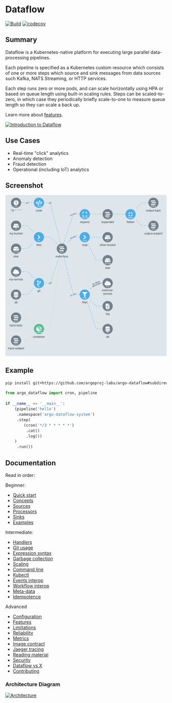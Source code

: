 # Dataflow

[![Build](https://github.com/argoproj-labs/argo-dataflow/actions/workflows/build.yml/badge.svg)](https://github.com/argoproj-labs/argo-dataflow/actions/workflows/build.yml)
[![codecov](https://codecov.io/gh/argoproj-labs/argo-dataflow/branch/main/graph/badge.svg?token=yKtOCXJu1Q)](https://codecov.io/gh/argoproj-labs/argo-dataflow)

## Summary

Dataflow is a Kubernetes-native platform for executing large parallel data-processing pipelines.

Each pipeline is specified as a Kubernetes custom resource which consists of one or more steps which source and sink
messages from data sources such Kafka, NATS Streaming, or HTTP services.

Each step runs zero or more pods, and can scale horizontally using HPA or based on queue length using built-in scaling
rules. Steps can be scaled-to-zero, in which case they periodically briefly scale-to-one to measure queue length so they
can scale a back up.

Learn more about [features](docs/FEATURES.md).

[![Introduction to Dataflow](https://img.youtube.com/vi/afZT3aJ__jI/0.jpg)](https://youtu.be/afZT3aJ__jI)

## Use Cases

* Real-time "click" analytics
* Anomaly detection
* Fraud detection
* Operational (including IoT) analytics

## Screenshot

![Screenshot](docs/assets/screenshot.png)

## Example

```bash
pip install git+https://github.com/argoproj-labs/argo-dataflow#subdirectory=dsls/python
```

```python
from argo_dataflow import cron, pipeline

if __name__ == '__main__':
    (pipeline('hello')
     .namespace('argo-dataflow-system')
     .step(
        (cron('*/3 * * * * *')
         .cat()
         .log())
    )
     .run())
```

## Documentation

Read in order:

Beginner:

* [Quick start](docs/QUICK_START.md)
* [Concepts](docs/CONCEPTS.md)
* [Sources](docs/SOURCES.md)
* [Processors](docs/PROCESSORS.md)
* [Sinks](docs/SINKS.md)
* [Examples](docs/EXAMPLES.md)

Intermediate:

* [Handlers](docs/CODE.md)
* [Git usage](docs/GIT.md)
* [Expression syntax](docs/EXPRESSIONS.md)
* [Garbage collection](docs/GC.md)
* [Scaling](docs/SCALING.md)
* [Command line](docs/CLI.md)
* [Kubectl](docs/KUBECTL.md)
* [Events interop](docs/EVENTS_INTEROP.md)
* [Workflow interop](docs/WORKFLOW_INTEROP.md)
* [Meta-data](docs/META.md)
* [Idempotence](docs/IDEMPOTENCE.md)

Advanced

* [Configuration](docs/CONFIGURATION.md)
* [Features](docs/FEATURES.md)
* [Limitations](docs/LIMITATIONS.md)
* [Reliability](docs/RELIABILITY.md)
* [Metrics](docs/METRICS.md)
* [Image contract](docs/IMAGE_CONTRACT.md)
* [Jaeger tracing](docs/JAEGER.md)
* [Reading material](docs/READING.md)
* [Security](docs/SECURITY.md)
* [Dataflow vs X](docs/DATAFLOW_VS_X.md)
* [Contributing](docs/CONTRIBUTING.md)

### Architecture Diagram

[![Architecture](docs/assets/architecture.png)](https://docs.google.com/drawings/d/1Dk7mgZ3jKpBg_DQ3c8og04ULoKpGTGUt52pBE-Vet2o/edit)
